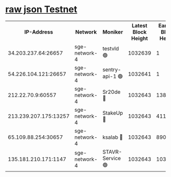 
[raw json Testnet](https://rpc-check.sget.stavr.tech/sget/rpc-sget-result.json)
=


<table><tr><th>IP-Address</th><th>Network</th><th>Moniker</th><th>Latest Block Height</th><th>Earliest Block Height</th><th>Catching Up</th><th>Tx Index</th><th>Voting Power</th><th>Scan Time</th></tr><tr><td>34.203.237.64:26657</td><td>sge-network-4</td><td>testvld 🟢</td><td>1032639</td><td>1</td><td>False</td><td>on</td><td>0</td><td>2024-01-10T00:55:03.937592841UTC</td></tr><tr><td>54.226.104.121:26657</td><td>sge-network-4</td><td>sentry-api-1 🟢</td><td>1032641</td><td>1</td><td>False</td><td>on</td><td>0</td><td>2024-01-10T00:55:19.014795241UTC</td></tr><tr><td>212.22.70.9:60557</td><td>sge-network-4</td><td>Sr20de 🔴</td><td>1032643</td><td>138001</td><td>False</td><td>on</td><td>104</td><td>2024-01-10T00:55:30.473803725UTC</td></tr><tr><td>213.239.207.175:13257</td><td>sge-network-4</td><td>StakeUp 🔴</td><td>1032643</td><td>411001</td><td>False</td><td>off</td><td>100</td><td>2024-01-10T00:55:27.392890571UTC</td></tr><tr><td>65.109.88.254:30657</td><td>sge-network-4</td><td>ksalab 🔴</td><td>1032643</td><td>890001</td><td>False</td><td>off</td><td>738</td><td>2024-01-10T00:55:30.106997521UTC</td></tr><tr><td>135.181.210.171:1147</td><td>sge-network-4</td><td>STAVR-Service 🟢</td><td>1032643</td><td>1032001</td><td>False</td><td>on</td><td>0</td><td>2024-01-10T00:55:27.739136503UTC</td></tr></table>
